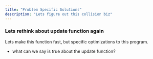 ```yaml
---
title: "Problem Specific Solutions"
description: "Lets figure out this collision biz"
---
```


### Lets rethink about update function again
Lets make this function fast, but specific optimizations to this program.
* what can we say is true about the update function?


